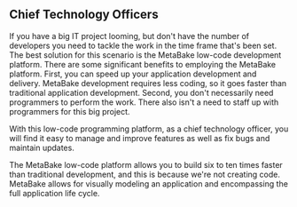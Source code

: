 ## Chief Technology Officers

If you have a big IT project looming, but don't have the number of developers you need to tackle the work in the time frame that's been set. The best solution for this scenario is the MetaBake low-code development platform.
There are some significant benefits to employing the MetaBake platform. First, you can speed up your application development and delivery. MetaBake development requires less coding, so it goes faster than traditional application development. Second, you don't necessarily need programmers to perform the work. There also isn't a need to staff up with programmers for this big project. 

 With this low-code programming platform, as a chief technology officer, you will find it easy to manage and improve features as well as fix bugs and maintain updates.

The MetaBake low-code platform allows you to build six to ten times faster than traditional development, and this is because we're not creating code. MetaBake allows for visually modeling an application and encompassing the full application life cycle.